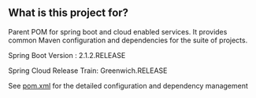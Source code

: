 ## What is this project for? ##

Parent POM for spring boot and cloud enabled services. It provides common Maven configuration and dependencies for the suite of projects.

Spring Boot Version : 2.1.2.RELEASE

Spring Cloud Release Train: Greenwich.RELEASE

See [pom.xml](https://github.com/department-of-veterans-affairs/ocp-framework/blob/master/bip-framework-parentpom/pom.xml) for the detailed configuration and dependency management

